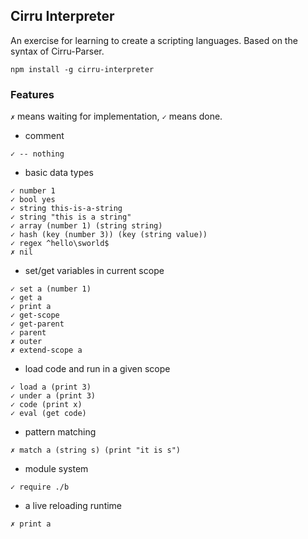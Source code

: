 
Cirru Interpreter
------

An exercise for learning to create a scripting languages.
Based on the syntax of Cirru-Parser.

```
npm install -g cirru-interpreter
```

### Features

`✗` means waiting for implementation, `✓` means done.

* comment

```
✓ -- nothing
```

* basic data types

```
✓ number 1
✓ bool yes
✓ string this-is-a-string
✓ string "this is a string"
✓ array (number 1) (string string)
✓ hash (key (number 3)) (key (string value))
✓ regex ^hello\sworld$
✗ nil
```

* set/get variables in current scope

```
✓ set a (number 1)
✓ get a
✓ print a
✓ get-scope
✓ get-parent
✓ parent
✗ outer
✗ extend-scope a
```

* load code and run in a given scope

```
✓ load a (print 3)
✓ under a (print 3)
✓ code (print x)
✓ eval (get code)
```

* pattern matching

```
✗ match a (string s) (print "it is s")
```

* module system

```
✓ require ./b
```

* a live reloading runtime

```
✗ print a
```